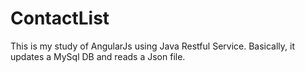 # ContactList

This is my study of AngularJs using Java Restful Service. Basically, it updates a MySql DB and reads a Json file.
